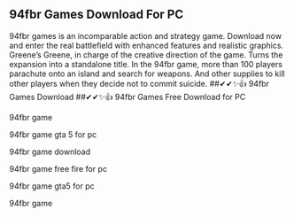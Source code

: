 ## 94fbr Games Download For PC
94fbr games is an incomparable action and strategy game. Download now and enter the real battlefield with enhanced features and realistic graphics. Greene’s Greene, in charge of the creative direction of the game. Turns the expansion into a standalone title. In the 94fbr game, more than 100 players parachute onto an island and search for weapons. And other supplies to kill other players when they decide not to commit suicide.
##✔✔✨👍 94fbr Games Download
##✔✔✨👍 94fbr Games Free Download for PC

94fbr game

94fbr game gta 5 for pc

94fbr game download

94fbr game free fire for pc

94fbr game gta5 for pc

94fbr game
